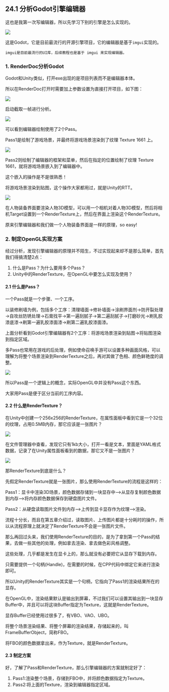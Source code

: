 ## 24.1 分析Godot引擎编辑器

这也是我第一次写编辑器，所以先学习下别的引擎是怎么实现的。

![](../../imgs/engine_editor/godot/godot_editor_area.jpg)

这是Godot，它是目前最流行的开源引擎项目，它的编辑器是基于`imgui`实现的。

```text
imgui是目前最流行的UI库，后续教程也是基于 imgui 来实现编辑器。
```

### 1. RenderDoc分析Godot

Godot和Unity类似，打开exe出现的是项目列表而不是编辑器本体。

所以在RenderDoc打开时需要加上参数设置为直接打开项目，如下图：

![](../../imgs/engine_editor/godot/open_project_directly.jpg)

启动截取一帧进行分析。

![](../../imgs/engine_editor/godot/pass1.jpg)

可以看到编辑器绘制使用了2个Pass。

Pass1是绘制了游戏场景，并最终将游戏场景渲染到了纹理 Texture 1661 上。

![](../../imgs/engine_editor/godot/pass2.jpg)

Pass2则绘制了编辑器的框架和菜单，然后在指定的位置绘制了纹理 Texture 1661，就将游戏场景嵌入到了编辑器中。

这个嵌入的操作是不是很熟悉！

将游戏场景渲染到贴图，这个操作大家都用过，就是Unity的RTT。

![](../../imgs/engine_editor/godot/UnityRenderTextureLiveCam.png)

在人物装备界面要渲染人物3D模型，可以用一个相机对着人物3D模型，然后将相机Target设置到一个RenderTexture上，然后在界面上渲染这个RenderTexture。

原来引擎编辑器和我们做一个人物装备界面是一样的原理，so easy!

### 2. 制定OpenGL实现方案

经过分析，发现引擎编辑器的原理并不陌生，不过实现起来却不是那么简单，首先我们得搞清楚2点：
1. 什么是Pass？为什么要用多个Pass？
2. Unity中的RenderTexture，在OpenGL中要怎么实现及使用？

#### 2.1 什么是Pass？

一个Pass就是一个步骤、一个工序。

以装修刷墙为例，包括多个工序：清理墙面→修补墙面→涂刷界面剂→防开裂处理→自攻丝防锈处理→石膏找平→第一遍刮腻子→第二遍刮腻子→打磨砂光→刷乳胶漆底漆→刷第一遍乳胶漆面漆→刷第二遍乳胶漆面漆。

上面分析看到Godot引擎编辑器有2个工序：将游戏场景渲染到贴图->将贴图渲染到指定区域。

多Pass也常用在游戏的后处理，例如使命召唤手游可以设置多种画面风格，可以理解为将整个场景渲染到RenderTexture之后，再对其做了色相、颜色鲜艳度的调整。

![](../../imgs/engine_editor/godot/codm_picture_style.jpg)

所以Pass是一个逻辑上的概念，实际OpenGL中并没有Pass这个东西。

大家用Pass是便于区分当前的工序内容。

#### 2.2 什么是RenderTexture？

在Unity中创建一个256x256的RenderTexture，在属性面板中看到它是一个32位的纹理，占用0.5MB内存，那它应该是一张图片？

![](../../imgs/engine_editor/godot/unity_render_texture_argb32.jpg)

在文件管理器中查看，发现它只有1kb大小，打开一看是文本，里面是YAML格式数据，记录了在Unity属性面板看到的数据，那它又不是一张图片？

![](../../imgs/engine_editor/godot/what_is_render_texture.jpg)

那RenderTexture到底是什么？

先假定RenderTexture就是一张图片，那么使用RenderTexture的流程是这样的：

Pass1：显卡中渲染3D场景，颜色数据存储到一块显存中-->从显存复制颜色数据到内存-->将内存颜色数据保存到硬盘图片文件。

Pass2：从硬盘读取图片文件到内存-->上传到显卡显存作为纹理-->渲染。

流程十分长，而且在第五章介绍过，读取图片、上传图片都是十分耗时的操作，所以从流程原理上就决定了RenderTexture不会是一张图片文件。

那么再回过头来，我们使用RenderTexture的目的，是为了拿到第一个Pass的结果，去做一些其他的处理，例如拿去渲染、拿去做色彩风格调整。

这些处理，几乎都是发生在显卡上的，那么就没有必要把它从显存下载到内存。

只需要提供一个句柄(Handle)，在需要的时候，在CPP代码中绑定它来进行渲染即可。

所以Unity的RenderTexture其实是一个句柄，它指向了Pass1的渲染结果所在的显存。

在OpenGL中，渲染结果默认是输出到屏幕，不过我们可以设置其输出到一块显存Buffer中，并且可以将这块Buffer指定为Texture，这就是RenderTexture。

显存Buffer已经使用过很多了，有VBO、VAO、UBO。

将整个场景渲染结果、将整个屏幕的渲染结果，存储起来的，叫FrameBufferObject，简称FBO。

将FBO的颜色数据拿出来，作为Texture，就是RenderTexture。

#### 2.3 制定方案

好，了解了Pass和RenderTexture，那么引擎编辑器的方案就制定好了：
1. Pass1:渲染整个场景，存储到FBO中，并将颜色数据指定为Texture。
2. Pass2:将上面的Texture，渲染到编辑器指定区域。

